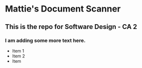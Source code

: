 # Mattie's Document Scanner
## This is the repo for Software Design - CA 2
### I am adding some more text here.

* Item 1
* Item 2
* Item
